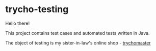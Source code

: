 # trycho-testing
Hello there!

This project contains test cases and automated tests written in Java.

The object of testing is my sister-in-law's online shop - [trychomaster](https://www.trychomaster.com/)
